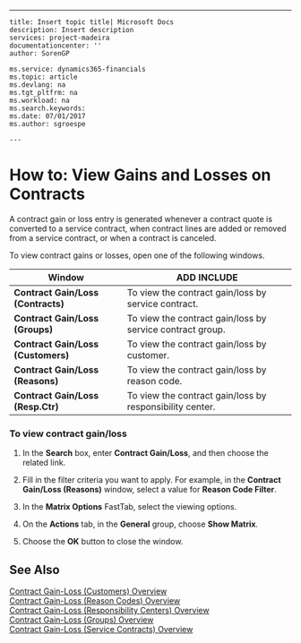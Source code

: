 ---
    title: Insert topic title| Microsoft Docs
    description: Insert description
    services: project-madeira
    documentationcenter: ''
    author: SorenGP

    ms.service: dynamics365-financials
    ms.topic: article
    ms.devlang: na
    ms.tgt_pltfrm: na
    ms.workload: na
    ms.search.keywords:
    ms.date: 07/01/2017
    ms.author: sgroespe

    ---
# How to: View Gains and Losses on Contracts
A contract gain or loss entry is generated whenever a contract quote is converted to a service contract, when contract lines are added or removed from a service contract, or when a contract is canceled.  
  
 To view contract gains or losses, open one of the following windows.  
  
|**Window**|ADD INCLUDE<!--[!INCLUDE[bp_tabledescription](../../includes/bp_tabledescription_md.md)]-->|  
|----------------|---------------------------------------|  
|**Contract Gain\/Loss \(Contracts\)**|To view the contract gain\/loss by service contract.|  
|**Contract Gain\/Loss \(Groups\)**|To view the contract gain\/loss by service contract group.|  
|**Contract Gain\/Loss \(Customers\)**|To view the contract gain\/loss by customer.|  
|**Contract Gain\/Loss \(Reasons\)**|To view the contract gain\/loss by reason code.|  
|**Contract Gain\/Loss \(Resp.Ctr\)**|To view the contract gain\/loss by responsibility center.|  
  
### To view contract gain\/loss  
  
1.  In the **Search** box, enter **Contract Gain\/Loss**, and then choose the related link.  
  
2.  Fill in the filter criteria you want to apply. For example, in the **Contract Gain\/Loss \(Reasons\)** window, select a value for **Reason Code Filter**.  
  
3.  In the **Matrix Options** FastTab, select the viewing options.  
  
4.  On the **Actions** tab, in the **General** group, choose **Show Matrix**.  
  
5.  Choose the **OK** button to close the window.  
  
## See Also  
 [Contract Gain-Loss \(Customers\) Overview](../contract-gain-loss-customers-overview.md)   
 [Contract Gain-Loss \(Reason Codes\) Overview](../contract-gain-loss-reason-codes-overview.md)   
 [Contract Gain-Loss \(Responsibility Centers\)  Overview](../contract-gain-loss-responsibility-centers-overview.md)   
 [Contract Gain-Loss \(Groups\) Overview](../contract-gain-loss-groups-overview.md)   
 [Contract Gain-Loss \(Service Contracts\) Overview](../contract-gain-loss-service-contracts-overview.md)